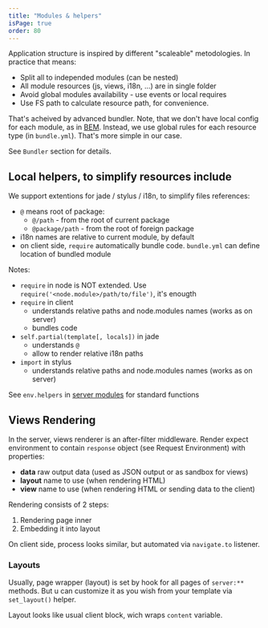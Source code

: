 ```yaml
---
title: "Modules & helpers"
isPage: true
order: 80
---
```


Application structure is inspired by different "scaleable" metodologies.
In practice that means:

- Split all to independed modules (can be nested)
- All module resources (js, views, i18n, ...) are in single folder
- Avoid global modules availability - use events or local requires
- Use FS path to calculate resource path, for convenience.

That's acheived by advanced bundler. Note, that we don't have local config
for each module, as in [BEM](http://bem.info/). Instead, we use global
rules for each resource type (in `bundle.yml`). That's more simple in our case.

See `Bundler` section for details.


Local helpers, to simplify resources include
--------------------------------------------

We support extentions for jade / stylus / i18n, to simplify files references:

- `@` means root of package:
  - `@/path` - from the root of current package
  - `@package/path` - from the root of foreign package
- i18n names are relative to current module, by default
- on client side, `require` automatically bundle code. `bundle.yml` can define
  location of bundled module

Notes:

- `require` in node is NOT extended. Use `require('<node.module>/path/to/file')`,
   it's enougth
- `require` in client
  - understands relative paths and node.modules names (works as on server)
  - bundles code
- `self.partial(template[, locals])` in jade
  - understands `@`
  - allow to render relative i18n paths
- `import` in stylus
  - understands relative paths and node.modules names (works as on server)

See `env.helpers` in [server modules](modules-server.html) for standard functions


Views Rendering
---------------

In the server, views renderer is an after-filter middleware. Render expect
environment to contain `response` object (see Request Environment) with properties:

- **data** raw output data (used as JSON output or as sandbox for views)
- **layout** name to use (when rendering HTML)
- **view** name to use (when rendering HTML or sending data to the client)

Rendering consists of 2 steps:

1. Rendering page inner
2. Embedding it into layout

On client side, process looks similar, but automated via `navigate.to` listener.


### Layouts

Usually, page wrapper (layout) is set by hook for all pages of `server:**` methods.
But u can customize it as you wish from your template via `set_layout()` helper.

Layout looks like usual client block, wich wraps `content` variable.